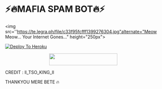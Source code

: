 # ⚡🔥MAFIA SPAM BOT🔥⚡

<img src=''https://te.legra.ph/file/c33f95fcfff1399276304.jpg"alternate="Meow Meow... Your Internet Gones..." height="250px">

[![Deploy To Heroku](https://www.herokucdn.com/deploy/button.svg)](https://heroku.com/deploy) 



<p align="center"><a href="https://dashboard.heroku.com/new?template=https://github.com/Yasuauau/fearlessYash"> <img src="https://img.shields.io/badge/Deploy%20On%20Heroku-black?style=for-the-badge&logo=heroku" width="220" height="38.45"/></a></p>


CREDIT : ll_TSO_KING_ll 

THANKYOU MERE BETE 🔥
